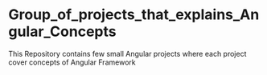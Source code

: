 # Group_of_projects_that_explains_Angular_Concepts
This Repository contains few small Angular projects where each project cover concepts of Angular Framework

